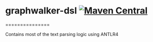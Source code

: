 graphwalker-dsl [![Maven Central](https://maven-badges.herokuapp.com/maven-central/org.graphwalker/graphwalker-dsl/badge.svg)](https://maven-badges.herokuapp.com/maven-central/org.graphwalker/graphwalker-dsl)
===================

===============

Contains most of the text parsing logic using ANTLR4
